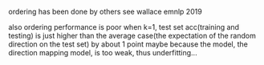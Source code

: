 ordering has been done by others
see wallace emnlp 2019

also ordering performance is poor
when k=1, test set acc(training and testing) is just higher than the average case(the expectation of the random direction on the test set) by about 1 point
maybe because the model, the direction mapping model, is too weak, thus underfitting...